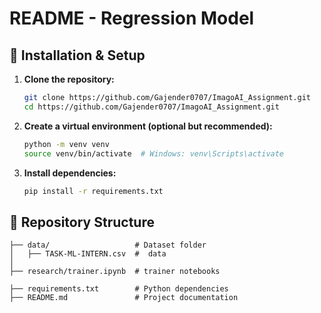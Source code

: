 # README - Regression Model

## 🔧 Installation & Setup
1. **Clone the repository:**
   ```bash
   git clone https://github.com/Gajender0707/ImagoAI_Assignment.git
   cd https://github.com/Gajender0707/ImagoAI_Assignment.git
   ```
2. **Create a virtual environment (optional but recommended):**
   ```bash
   python -m venv venv
   source venv/bin/activate  # Windows: venv\Scripts\activate
   ```
3. **Install dependencies:**
   ```bash
   pip install -r requirements.txt
   ```

## 📂 Repository Structure
```
├── data/                   # Dataset folder
│   ├── TASK-ML-INTERN.csv  #  data
│
├── research/trainer.ipynb  # trainer notebooks

├── requirements.txt        # Python dependencies
├── README.md               # Project documentation
```


